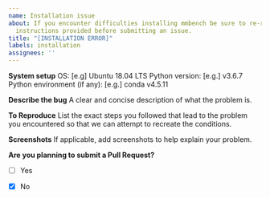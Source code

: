 ```yaml
---
name: Installation issue
about: If you encounter difficulties installing mmbench be sure to re-read the installation
  instructions provided before submitting an issue.
title: "[INSTALLATION ERROR]"
labels: installation
assignees: ''
---
```


**System setup**
OS: [e.g] Ubuntu 18.04 LTS
Python version: [e.g.] v3.6.7
Python environment (if any): [e.g.] conda v4.5.11

**Describe the bug**
A clear and concise description of what the problem is.

**To Reproduce**
List the exact steps you followed that lead to the problem you encountered so that we can attempt to recreate the conditions.

**Screenshots**
If applicable, add screenshots to help explain your problem.

**Are you planning to submit a Pull Request?**
- [ ] Yes
- [X] No

